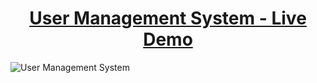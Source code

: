 <h1 align="center"><a href="https://user-management-client1.vercel.app/">User Management System - Live Demo</a></h1>
<img alt="User Management System" src="https://raw.githubusercontent.com/oguzhanuyanik-sr/user-management-system/master/screenshot.png" />
